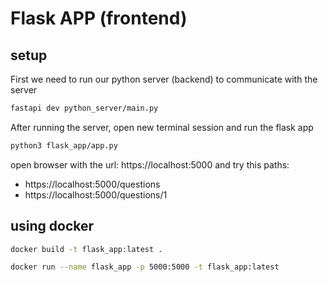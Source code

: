 # Flask APP (frontend)

## setup

First we need to run our python server (backend) to communicate with the server
```bash
fastapi dev python_server/main.py
```

After running the server, open new terminal session and run the flask app
```bash
python3 flask_app/app.py
```

open browser with the url: https://localhost:5000 and try this paths:
- https://localhost:5000/questions
- https://localhost:5000/questions/1


## using docker
```bash
docker build -t flask_app:latest .

docker run --name flask_app -p 5000:5000 -t flask_app:latest
```
